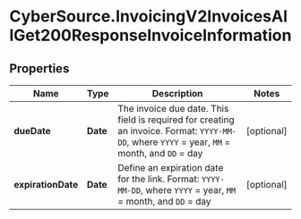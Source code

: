 # CyberSource.InvoicingV2InvoicesAllGet200ResponseInvoiceInformation

## Properties
Name | Type | Description | Notes
------------ | ------------- | ------------- | -------------
**dueDate** | **Date** | The invoice due date. This field is required for creating an invoice. Format: `YYYY-MM-DD`, where `YYYY` = year, `MM` = month, and `DD` = day  | [optional] 
**expirationDate** | **Date** | Define an expiration date for the link.  Format: `YYYY-MM-DD`, where `YYYY` = year, `MM` = month, and `DD` = day  | [optional] 


